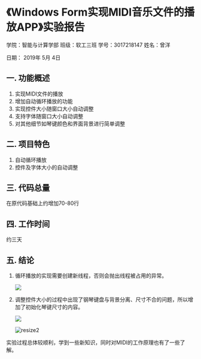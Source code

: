 # 《Windows Form实现MIDI音乐文件的播放APP》实验报告

学院：智能与计算学部  班级：软工三班    学号：3017218147    姓名：曾洋

日期：    2019年  5月  4日

## 一. 功能概述

1. 实现MIDI文件的播放
2. 增加自动循环播放的功能
3. 实现控件大小随窗口大小自动调整
4. 支持字体随窗口大小自动调整
5. 对其他细节如琴键颜色和界面背景进行简单调整

## 二. 项目特色

1. 自动循环播放
2. 控件及字体大小的自动调整

## 三. 代码总量

在原代码基础上约增加70-80行

## 四. 工作时间

约三天

## 五. 结论

1. 循环播放的实现需要创建新线程，否则会抛出线程被占用的异常。

   ![](MIDIToolkit/replay.JPG)

2. 调整控件大小的过程中出现了钢琴键盘与背景分离、尺寸不合的问题，所以增加了初始化琴键尺寸的内容。

   ![](MIDIToolkit/resize1.JPG)

   ![resize2](MIDIToolkit/resize2.JPG)

实验过程总体较顺利，学到一些新知识，同时对MIDI的工作原理也有了一些了解。
